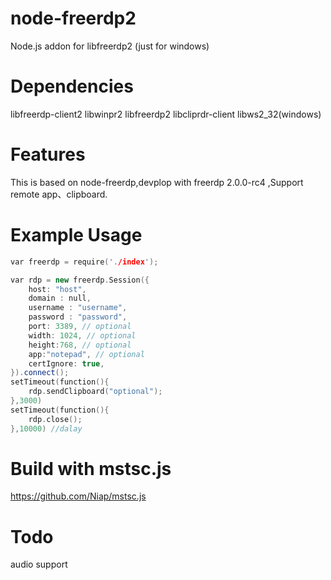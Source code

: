# node-freerdp2
Node.js addon for libfreerdp2 (just for windows)

# Dependencies
libfreerdp-client2
libwinpr2
libfreerdp2
libcliprdr-client
libws2_32(windows)

# Features
This is based on node-freerdp,devplop with freerdp 2.0.0-rc4 ,Support remote app、clipboard.

# Example Usage
```cpp
var freerdp = require('./index');

var rdp = new freerdp.Session({
    host: "host",
    domain : null, 
    username : "username",
    password : "password",
    port: 3389, // optional
    width: 1024, // optional
    height:768, // optional
    app:"notepad", // optional
    certIgnore: true,
}).connect();
setTimeout(function(){
    rdp.sendClipboard("optional");
},3000)
setTimeout(function(){
    rdp.close();
},10000) //dalay
```
# Build with mstsc.js

https://github.com/Niap/mstsc.js

# Todo
audio support

